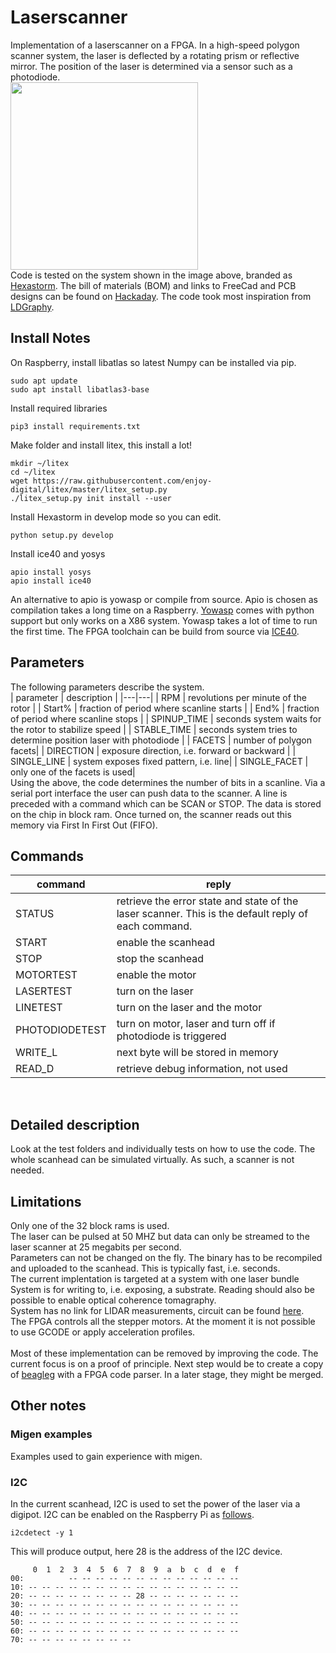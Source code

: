# Laserscanner
Implementation of a laserscanner on a FPGA. In a high-speed polygon scanner system, the laser is deflected by a rotating prism or reflective mirror. 
The position of the laser is determined via a sensor such as a photodiode.
<br>
<img src="https://cdn.hackaday.io/images/7106161566426847098.jpg" align="center" height="300"/> 
<br>
Code is tested on the system shown in the image above, branded as [Hexastorm](https://www.hexastorm.com). 
The bill of materials (BOM) and links to FreeCad and PCB designs can be found on [Hackaday](https://hackaday.io/project/21933-open-hardware-fast-high-resolution-laser).
The code took most inspiration from [LDGraphy](https://github.com/hzeller/ldgraphy).

## Install Notes
On Raspberry, install libatlas so latest Numpy can be installed via pip.
```console
sudo apt update
sudo apt install libatlas3-base
```
Install required libraries
```console
pip3 install requirements.txt
```
Make folder and install litex, this install a lot!
```console
mkdir ~/litex
cd ~/litex
wget https://raw.githubusercontent.com/enjoy-digital/litex/master/litex_setup.py
./litex_setup.py init install --user
```
Install Hexastorm in develop mode so you can edit.
```console
python setup.py develop
```
Install ice40 and yosys
```console
apio install yosys
apio install ice40
```
An alternative to apio is yowasp or compile from source. Apio is chosen as compilation takes a long time on a Raspberry.
[Yowasp](http://yowasp.org/) comes with python support but only works on a X86 system. Yowasp takes a lot of time to run the first time.
The FPGA toolchain can be build from source via [ICE40](http://www.clifford.at/icestorm/).

## Parameters
The following parameters describe the system. <br>
| parameter | description |
|---|---|
| RPM | revolutions per minute of the rotor |
| Start% | fraction of period where scanline starts |
| End% | fraction of period where scanline stops |
| SPINUP_TIME | seconds system waits for the rotor to stabilize speed |
| STABLE_TIME | seconds system tries to determine position laser with photodiode |
| FACETS | number of polygon facets|
| DIRECTION | exposure direction, i.e. forward or backward |
| SINGLE_LINE | system exposes fixed pattern, i.e. line|
| SINGLE_FACET | only one of the facets is used|
<br>
Using the above, the code determines the number of bits in a scanline. Via a serial port interface the user can push data to the scanner.
A line is preceded with a command which can be SCAN or STOP. The data is stored on the chip in block ram. 
Once turned on, the scanner reads out this memory via First In First Out (FIFO).

## Commands
| command | reply |
|---|---|
| STATUS | retrieve the error state and state of the laser scanner. This is the default reply of each command.|
| START | enable the scanhead |
| STOP | stop the scanhead |
| MOTORTEST | enable the motor |
| LASERTEST | turn on the laser|
| LINETEST | turn on the laser and the motor|
| PHOTODIODETEST | turn on motor, laser and turn off if photodiode is triggered|
| WRITE_L | next byte will be stored in memory |
| READ_D | retrieve debug information, not used |
<br>

## Detailed description
Look at the test folders and individually tests on how to use the code. The whole scanhead can be simulated virtually. 
As such, a scanner is not needed.

## Limitations
Only one of the 32 block rams is used. <br>
The laser can be pulsed at 50 MHZ but data can only be streamed to the laser scanner at 25 megabits per second. <br>
Parameters can not be changed on the fly. The binary has to be recompiled and uploaded to the scanhead. This is typically fast, i.e. seconds. <br>
The current implentation is targeted at a system with one laser bundle <br>
System is for writing to, i.e. exposing, a substrate. Reading should also be possible to enable optical coherence tomagraphy.<br>
System has no link for LIDAR measurements, circuit can be found [here](https://hackaday.io/project/163501-open-source-lidar-unruly).<br>
The FPGA controls all the stepper motors. At the moment it is not possible to use GCODE or apply acceleration profiles. <br>
<br>
Most of these implementation can be removed by improving the code. The current focus is on a proof of principle.
Next step would be to create a copy of [beagleg](https://github.com/hzeller/beagleg) with a FPGA code parser.
In a later stage, they might be merged.

## Other notes
### Migen examples
Examples used to gain experience with migen.

### I2C
In the current scanhead, I2C is used to set the power of the laser via a digipot.
I2C can be enabled on the Raspberry Pi as [follows](https://pimylifeup.com/raspberry-pi-i2c/).
```console
i2cdetect -y 1
```
This will produce output, here 28 is the address of the I2C device.
```console
     0  1  2  3  4  5  6  7  8  9  a  b  c  d  e  f
00:          -- -- -- -- -- -- -- -- -- -- -- -- -- 
10: -- -- -- -- -- -- -- -- -- -- -- -- -- -- -- -- 
20: -- -- -- -- -- -- -- -- 28 -- -- -- -- -- -- -- 
30: -- -- -- -- -- -- -- -- -- -- -- -- -- -- -- -- 
40: -- -- -- -- -- -- -- -- -- -- -- -- -- -- -- -- 
50: -- -- -- -- -- -- -- -- -- -- -- -- -- -- -- -- 
60: -- -- -- -- -- -- -- -- -- -- -- -- -- -- -- -- 
70: -- -- -- -- -- -- -- --
```
<!-- 
TODO:
  test current code base on scanner in single line and single facet mode;
    stopline
    scanline
  try to create a static pattern with the scanner in ring mode
  add movement, the head should determine wether it has to move after a line.
  There are others issues, but not needed for minimum viable product;
    constraint of multiple errors reduces space too much
    replace migen with nmigen
    varying chunksize
 -->